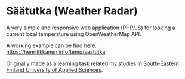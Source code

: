 # Säätutka (Weather Radar)
A very simple and responsive web application (PHP/JS) for looking a current local temperature using OpenWeatherMap API.

A working example can be find here: https://henritikkanen.info/temp/saatutka

Originally made as a learning task related my studies in <a href="https://www.xamk.fi/en/frontpage/" target="_blank">South-Eastern Finland University of Applied Sciences</a>.
